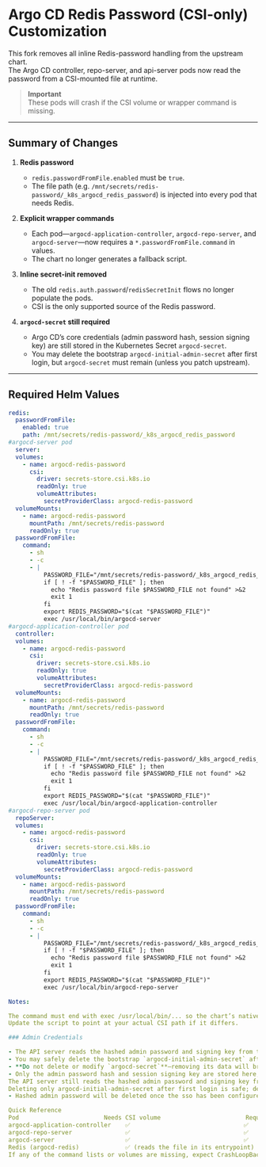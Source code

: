 # Argo CD Redis Password (CSI-only) Customization

This fork removes all inline Redis-password handling from the upstream chart.  
The Argo CD controller, repo-server, and api-server pods now read the password from a CSI-mounted file at runtime.

> **Important**  
> These pods will crash if the CSI volume or wrapper command is missing.

---

## Summary of Changes

1. **Redis password**  
   - `redis.passwordFromFile.enabled` must be `true`.  
   - The file path (e.g. `/mnt/secrets/redis-password/_k8s_argocd_redis_password`) is injected into every pod that needs Redis.

2. **Explicit wrapper commands**  
   - Each pod—`argocd-application-controller`, `argocd-repo-server`, and `argocd-server`—now requires a `*.passwordFromFile.command` in values.  
   - The chart no longer generates a fallback script.

3. **Inline secret-init removed**  
   - The old `redis.auth.password`/`redisSecretInit` flows no longer populate the pods.  
   - CSI is the only supported source of the Redis password.

4. **`argocd-secret` still required**  
   - Argo CD’s core credentials (admin password hash, session signing key) are still stored in the Kubernetes Secret `argocd-secret`.  
   - You may delete the bootstrap `argocd-initial-admin-secret` after first login, but `argocd-secret` must remain (unless you patch upstream).

---

## Required Helm Values

```yaml
redis:
  passwordFromFile:
    enabled: true
    path: /mnt/secrets/redis-password/_k8s_argocd_redis_password
#argocd-server pod
  server:
  volumes:
    - name: argocd-redis-password
      csi:
        driver: secrets-store.csi.k8s.io
        readOnly: true
        volumeAttributes:
          secretProviderClass: argocd-redis-password
  volumeMounts:
    - name: argocd-redis-password
      mountPath: /mnt/secrets/redis-password
      readOnly: true
  passwordFromFile:
    command:
      - sh
      - -c
      - |
          PASSWORD_FILE="/mnt/secrets/redis-password/_k8s_argocd_redis_password"
          if [ ! -f "$PASSWORD_FILE" ]; then
            echo "Redis password file $PASSWORD_FILE not found" >&2
            exit 1
          fi
          export REDIS_PASSWORD="$(cat "$PASSWORD_FILE")"
          exec /usr/local/bin/argocd-server
#argocd-application-controller pod
  controller:
  volumes:
    - name: argocd-redis-password
      csi:
        driver: secrets-store.csi.k8s.io
        readOnly: true
        volumeAttributes:
          secretProviderClass: argocd-redis-password
  volumeMounts:
    - name: argocd-redis-password
      mountPath: /mnt/secrets/redis-password
      readOnly: true
  passwordFromFile:
    command:
      - sh
      - -c
      - |
          PASSWORD_FILE="/mnt/secrets/redis-password/_k8s_argocd_redis_password"
          if [ ! -f "$PASSWORD_FILE" ]; then
            echo "Redis password file $PASSWORD_FILE not found" >&2
            exit 1
          fi
          export REDIS_PASSWORD="$(cat "$PASSWORD_FILE")"
          exec /usr/local/bin/argocd-application-controller
#argocd-repo-server pod
  repoServer:
  volumes:
    - name: argocd-redis-password
      csi:
        driver: secrets-store.csi.k8s.io
        readOnly: true
        volumeAttributes:
          secretProviderClass: argocd-redis-password
  volumeMounts:
    - name: argocd-redis-password
      mountPath: /mnt/secrets/redis-password
      readOnly: true
  passwordFromFile:
    command:
      - sh
      - -c
      - |
          PASSWORD_FILE="/mnt/secrets/redis-password/_k8s_argocd_redis_password"
          if [ ! -f "$PASSWORD_FILE" ]; then
            echo "Redis password file $PASSWORD_FILE not found" >&2
            exit 1
          fi
          export REDIS_PASSWORD="$(cat "$PASSWORD_FILE")"
          exec /usr/local/bin/argocd-repo-server

Notes:

The command must end with exec /usr/local/bin/... so the chart’s native CLI flags (--port, --metrics-port, etc.) still reach the binary.
Update the script to point at your actual CSI path if it differs.

### Admin Credentials

- The API server reads the hashed admin password and signing key from the `argocd-secret` Kubernetes Secret.
- You may safely delete the bootstrap `argocd-initial-admin-secret` after your first login.
- **Do not delete or modify `argocd-secret`**—removing its data will break admin login and core Argo CD functionality.
- Only the admin password hash and session signing key are stored here; Redis credentials are handled via CSI as described above.
The API server still reads the hashed admin password and signing key from argocd-secret.
Deleting only argocd-initial-admin-secret after first login is safe; deleting data from argocd-secret breaks the admin login.
- Hashed admin password will be deleted once the sso has been configured for user management (there is a plan to implement this feature)

Quick Reference
Pod                        Needs CSI volume                        Requires command override
argocd-application-controller    ✅                                ✅
argocd-repo-server               ✅                                ✅
argocd-server                    ✅                                ✅
Redis (argocd-redis)             ✅ (reads the file in its entrypoint)    No additional command needed
If any of the command lists or volumes are missing, expect CrashLoopBackOff or connection errors.

